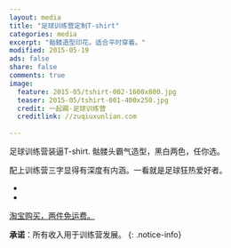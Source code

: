 ```yaml
---
layout: media
title: "足球训练营定制T-shirt"
categories: media
excerpt: "骷髅造型印花。适合平时穿着。"
modified: 2015-05-19
ads: false
share: false
comments: true
image:
  feature: 2015-05/tshirt-002-1600x800.jpg
  teaser: 2015-05/tshirt-001-400x250.jpg
  credit: 一起踢·足球训练营
  creditlink: //zuqiuxunlian.com
  
---
```


足球训练营装逼T-shirt. 骷髅头霸气造型，黑白两色，任你选。

配上训练营三字显得有深度有内涵。一看就是足球狂热爱好者。

<ul class="th-grid">
  <li>
    <img src="{{site.url}}/images/2015-05/tshirt-001-600x300.jpg" alt=""></a>
  </li>
  <li>
   	<img src="{{site.url}}/images/2015-05/tshirt-003-600x300.jpg" alt=""></a>
  </li>
</ul>



<a href="http://item.taobao.com/item.htm?id=45389623792" class="btn-success">淘宝购买，两件免运费。</a>

**承诺**：所有收入用于训练营发展。
{: .notice-info}

